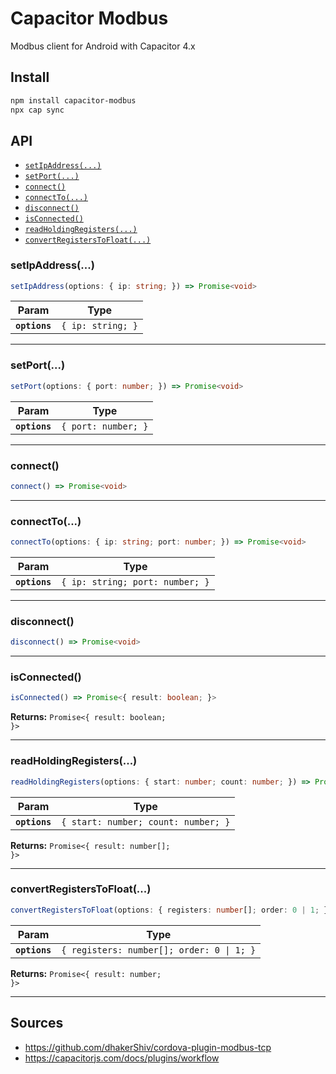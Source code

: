 # Capacitor Modbus

Modbus client for Android with Capacitor 4.x

## Install

```bash
npm install capacitor-modbus
npx cap sync
```

## API

<docgen-index>

* [`setIpAddress(...)`](#setipaddress)
* [`setPort(...)`](#setport)
* [`connect()`](#connect)
* [`connectTo(...)`](#connectto)
* [`disconnect()`](#disconnect)
* [`isConnected()`](#isconnected)
* [`readHoldingRegisters(...)`](#readholdingregisters)
* [`convertRegistersToFloat(...)`](#convertregisterstofloat)

</docgen-index>

<docgen-api>
<!--Update the source file JSDoc comments and rerun docgen to update the docs below-->

### setIpAddress(...)

```typescript
setIpAddress(options: { ip: string; }) => Promise<void>
```

| Param         | Type                         |
| ------------- | ---------------------------- |
| **`options`** | <code>{ ip: string; }</code> |

--------------------


### setPort(...)

```typescript
setPort(options: { port: number; }) => Promise<void>
```

| Param         | Type                           |
| ------------- | ------------------------------ |
| **`options`** | <code>{ port: number; }</code> |

--------------------


### connect()

```typescript
connect() => Promise<void>
```

--------------------


### connectTo(...)

```typescript
connectTo(options: { ip: string; port: number; }) => Promise<void>
```

| Param         | Type                                       |
| ------------- | ------------------------------------------ |
| **`options`** | <code>{ ip: string; port: number; }</code> |

--------------------


### disconnect()

```typescript
disconnect() => Promise<void>
```

--------------------


### isConnected()

```typescript
isConnected() => Promise<{ result: boolean; }>
```

**Returns:** <code>Promise&lt;{ result: boolean; }&gt;</code>

--------------------


### readHoldingRegisters(...)

```typescript
readHoldingRegisters(options: { start: number; count: number; }) => Promise<{ result: number[]; }>
```

| Param         | Type                                           |
| ------------- | ---------------------------------------------- |
| **`options`** | <code>{ start: number; count: number; }</code> |

**Returns:** <code>Promise&lt;{ result: number[]; }&gt;</code>

--------------------


### convertRegistersToFloat(...)

```typescript
convertRegistersToFloat(options: { registers: number[]; order: 0 | 1; }) => Promise<{ result: number; }>
```

| Param         | Type                                                 |
| ------------- | ---------------------------------------------------- |
| **`options`** | <code>{ registers: number[]; order: 0 \| 1; }</code> |

**Returns:** <code>Promise&lt;{ result: number; }&gt;</code>

--------------------

</docgen-api>
  
## Sources
- https://github.com/dhakerShiv/cordova-plugin-modbus-tcp
- https://capacitorjs.com/docs/plugins/workflow


